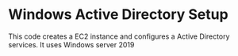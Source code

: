 # Windows Active Directory Setup

This code creates a EC2 instance and  configures a Active Directory services. It uses Windows server 2019